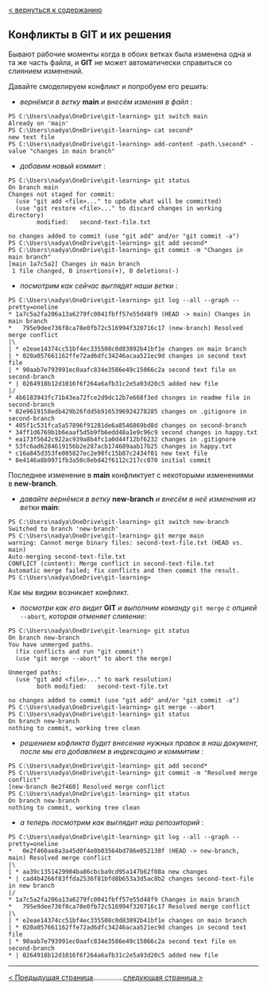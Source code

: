 [< вернуться к содержанию](./readme.md)

## Конфликты в **GIT** и их решения

Бывают рабочие моменты когда в обоих ветках была изменена одна и та же часть файла, и **GIT** не может автоматически справиться со слиянием изменений.

Давайте смоделируем конфликт и попробуем его решить:

- _вернёмся в ветку_ **main** _и внесём измения в файл_ :

```
PS C:\Users\nadya\OneDrive\git-learning> git switch main
Already on 'main'
PS C:\Users\nadya\OneDrive\git-learning> cat second*
new text file
PS C:\Users\nadya\OneDrive\git-learning> add-content -path.\second* -value "changes in main branch"
```

- _добавим новый коммит_ :

```
PS C:\Users\nadya\OneDrive\git-learning> git status
On branch main
Changes not staged for commit:
  (use "git add <file>..." to update what will be committed)
  (use "git restore <file>..." to discard changes in working directory)
        modified:   second-text-file.txt

no changes added to commit (use "git add" and/or "git commit -a")
PS C:\Users\nadya\OneDrive\git-learning> git add second*
PS C:\Users\nadya\OneDrive\git-learning> git commit -m "Changes in main branch"
[main 1a7c5a2] Changes in main branch
 1 file changed, 0 insertions(+), 0 deletions(-)
```

- _посмотрим как сейчас выглядят наши ветки_ :

```
PS C:\Users\nadya\OneDrive\git-learning> git log --all --graph --pretty=oneline
* 1a7c5a2fa206a13a6279fc0041fbff57e55d48f9 (HEAD -> main) Changes in main branch
*   795e9dee736f8ca78e0fb72c516994f320716c17 (new-branch) Resolved merge conflict
|\
| * e2eae14374cc51bf4ec335508c0d83892b41bf1e changes on main branch
| * 020a057661162ffe72ad6dfc34246acaa521ec9d changes in second text file
| * 90aab7e793991ec0aafc834e3586e49c15066c2a second text file on second-branch
* | 0264918b12d1016f6f264a6afb31c2e5a93d20c5 added new file
|/
* 4b6183943fc71b43ea72fce2d9dc12b7e668f3ed chsnges in readme file in second-branch
* 02e9619158edb429b26fdd5b9165396924278285 changes on .gitignore in second-branch
* 405f1c531fca5a57896f91281de6a8546869bd8d changes on second-branch
* 34ff1d6769b1b6eaaf5d5b9fb6edd48a1e9c96c9 second changes in happy.txt
* ea173f5642c922ac939a8b4fc1a0d44f12bf6232 changes in .gitignore
* 53fc6ad6284619156b2e287acb174689aab17b25 changes in happy.txt
* c16a845d353fe085827ec2e90fc15b87c2434f01 new text file
* 8e4146a8b9971fb3a50c8ebd42f6112c217cc070 initial commit
```

Последнее изменение в **main** конфликтует с некоторыми изменениями в **new-branch**.

- _давайте вернёмся в ветку_ **new-branch** _и внесём в неё изменения из ветки_ **main**:

```
PS C:\Users\nadya\OneDrive\git-learning> git switch new-branch
Switched to branch 'new-branch'
PS C:\Users\nadya\OneDrive\git-learning> git merge main
warning: Cannot merge binary files: second-text-file.txt (HEAD vs. main)
Auto-merging second-text-file.txt
CONFLICT (content): Merge conflict in second-text-file.txt
Automatic merge failed; fix conflicts and then commit the result.
PS C:\Users\nadya\OneDrive\git-learning>
```

Как мы видим возникает конфликт.

- _посмотри как его видит_ **GIT** _и выполним команду_ `git merge` _с опцией_ `--abort`_, которая отменяет слияение_:

```
PS C:\Users\nadya\OneDrive\git-learning> git status
On branch new-branch
You have unmerged paths.
  (fix conflicts and run "git commit")
  (use "git merge --abort" to abort the merge)

Unmerged paths:
  (use "git add <file>..." to mark resolution)
        both modified:   second-text-file.txt

no changes added to commit (use "git add" and/or "git commit -a")
PS C:\Users\nadya\OneDrive\git-learning> git merge --abort
PS C:\Users\nadya\OneDrive\git-learning> git status
On branch new-branch
nothing to commit, working tree clean
```

- _решением кофликта будет внесение нужных правок в наш документ, после мы его добавляем в индексацию и коммитим_ :

```
PS C:\Users\nadya\OneDrive\git-learning> git add second*
PS C:\Users\nadya\OneDrive\git-learning> git commit -m "Resolved merge conflict"
[new-branch 0e2f460] Resolved merge conflict
PS C:\Users\nadya\OneDrive\git-learning> git status
On branch new-branch
nothing to commit, working tree clean
```

- _а теперь посмотрим как выглядит наш репозиторий_ :

```
PS C:\Users\nadya\OneDrive\git-learning> git log --all --graph --pretty=oneline
*   0e2f460ae8a3a45d0f4e0b03564bd786e052138f (HEAD -> new-branch, main) Resolved merge conflict
|\
| * aa39c1351429904ba86cbcba9cd95a147b62f08a new changes
* | cad4b4266f83ffda2536f81bfd8b653a3d5ac8b2 changes second-text-file in new branch
|/
* 1a7c5a2fa206a13a6279fc0041fbff57e55d48f9 Changes in main branch
*   795e9dee736f8ca78e0fb72c516994f320716c17 Resolved merge conflict
|\
| * e2eae14374cc51bf4ec335508c0d83892b41bf1e changes on main branch
| * 020a057661162ffe72ad6dfc34246acaa521ec9d changes in second text file
| * 90aab7e793991ec0aafc834e3586e49c15066c2a second text file on second-branch
* | 0264918b12d1016f6f264a6afb31c2e5a93d20c5 added new file
```

---

[< Предыдущая страница](./15-tree-merge.md)...............[следующая страница >](./17-clone-repo.md)
